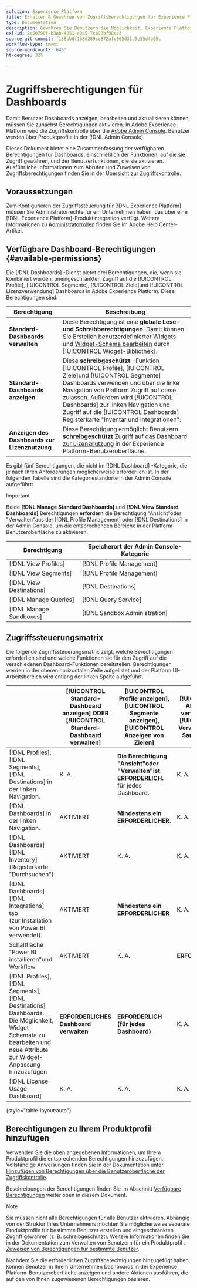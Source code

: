 ```yaml
---
solution: Experience Platform
title: Erhalten & Gewähren von Zugriffsberechtigungen für Experience Platform-Dashboards
type: Documentation
description: Gewähren Sie Benutzern die Möglichkeit, Experience Platform-Dashboards mithilfe von Adobe Admin Console anzuzeigen, zu bearbeiten und zu aktualisieren.
exl-id: 2e50790f-b3ab-4851-a9a5-7cb98bf98ce3
source-git-commit: f138bb0f1b8d289cc872afc065d31c5e55d4b05c
workflow-type: tm+mt
source-wordcount: '645'
ht-degree: 32%

---
```


# Zugriffsberechtigungen für Dashboards

Damit Benutzer Dashboards anzeigen, bearbeiten und aktualisieren können, müssen Sie zunächst Berechtigungen aktivieren. In Adobe Experience Platform wird die Zugriffskontrolle über die [Adobe Admin Console](https://adminconsole.adobe.com/). Benutzer werden über Produktprofile in der [!DNL Admin Console].

Dieses Dokument bietet eine Zusammenfassung der verfügbaren Berechtigungen für Dashboards, einschließlich der Funktionen, auf die sie Zugriff gewähren, und der Benutzerfunktionen, die sie aktivieren. Ausführliche Informationen zum Abrufen und Zuweisen von Zugriffsberechtigungen finden Sie in der [Übersicht zur Zugriffskontrolle](../access-control/home.md).

## Voraussetzungen

Zum Konfigurieren der Zugriffssteuerung für [!DNL Experience Platform] müssen Sie Administratorrechte für ein Unternehmen haben, das über eine [!DNL Experience Platform]-Produktintegration verfügt. Weitere Informationen zu [Administratorrollen](https://helpx.adobe.com/de/enterprise/using/admin-roles.html) finden Sie im Adobe Help Center-Artikel.

## Verfügbare Dashboard-Berechtigungen {#available-permissions}

Die [!DNL Dashboards] -Dienst bietet drei Berechtigungen, die, wenn sie kombiniert werden, uneingeschränkten Zugriff auf die [!UICONTROL Profile], [!UICONTROL Segmente], [!UICONTROL Ziele]und [!UICONTROL Lizenzverwendung] Dashboards in Adobe Experience Platform. Diese Berechtigungen sind:

| Berechtigung | Beschreibung |
|---|---|
| **Standard-Dashboards verwalten** | Diese Berechtigung ist eine **globale Lese- und Schreibberechtigungen**. Damit können Sie [Erstellen benutzerdefinierter Widgets](./customize/custom-widgets.md) und [Widget-Schema bearbeiten](./customize/edit-schema.md) durch [!UICONTROL Widget-Bibliothek]. |
| **Standard-Dashboards anzeigen** | Diese **schreibgeschützt** -Funktion [!UICONTROL Profile], [!UICONTROL Ziele]und [!UICONTROL Segmente] Dashboards verwenden und über die linke Navigation von Platform Zugriff auf diese zulassen. Außerdem wird [!UICONTROL Dashboards] zur linken Navigation und Zugriff auf die [!UICONTROL Dashboards] Registerkarte &quot;Inventar und Integrationen&quot;. |
| **Anzeigen des Dashboards zur Lizenznutzung** | Diese Berechtigung ermöglicht Benutzern **schreibgeschützt** Zugriff auf [das Dashboard zur Lizenznutzung](./guides/license-usage.md) in der Experience Platform-Benutzeroberfläche. |

Es gibt fünf Berechtigungen, die nicht im [!DNL Dashboard] -Kategorie, die je nach Ihren Anforderungen möglicherweise erforderlich ist. In der folgenden Tabelle sind die Kategoriestandorte in der Admin Console aufgeführt:

>[!IMPORTANT]
>
>Beide **[!DNL Manage Standard Dashboards]** und **[!DNL View Standard Dashboards]** Berechtigungen **erfordern** die Berechtigung &quot;Ansicht&quot;oder &quot;Verwalten&quot;aus der [!DNL Profile Management] oder [!DNL Destinations] in der Admin Console, um die entsprechenden Bereiche in der Platform-Benutzeroberfläche zu aktivieren.

| Berechtigung | Speicherort der Admin Console-Kategorie |
|---|---|
| [!DNL View Profiles] | [!DNL Profile Management] |
| [!DNL View Segments] | [!DNL Profile Management] |
| [!DNL View Destinations] | [!DNL Destinations] |
| [!DNL Manage Queries] | [!DNL Query Service] |
| [!DNL Manage Sandboxes] | [!DNL Sandbox Administration] |

## Zugriffssteuerungsmatrix

Die folgende Zugriffssteuerungsmatrix zeigt, welche Berechtigungen erforderlich sind und welche Funktionen sie für den Zugriff auf die verschiedenen Dashboard-Funktionen bereitstellen. Berechtigungen werden in der oberen horizontalen Zeile aufgelistet und der Platform UI-Arbeitsbereich wird entlang der linken Spalte aufgeführt.

|  | [!UICONTROL Standard-Dashboard anzeigen] ODER [!UICONTROL Standard-Dashboard verwalten] | [!UICONTROL Profile anzeigen],<br/>[!UICONTROL Segmente anzeigen],<br/> [!UICONTROL Anzeigen von Zielen] | [!UICONTROL Abfragen verwalten] &amp; [!UICONTROL Verwalten von Sandboxes] | [!UICONTROL Anzeigen des Dashboards zur Lizenznutzung] |
|---|---|---|---|---|
| [!DNL Profiles],<br/>[!DNL Segments],<br/>[!DNL Destinations] in der linken Navigation. | K. A. | **Die Berechtigung &quot;Ansicht&quot;oder &quot;Verwalten&quot;ist ERFORDERLICH.** für jedes Dashboard. | K. A. | K. A. |
| [!DNL Dashboards] in der linken Navigation. | AKTIVIERT | **Mindestens ein ERFORDERLICHER**. | K. A. | K. A. |
| [!DNL Dashboards] [!DNL Inventory] <br/>(Registerkarte &quot;Durchsuchen&quot;) | AKTIVIERT | K. A. | K. A. | K. A. |
| [!DNL Dashboards] [!DNL Integrations] tab <br/>(zur Installation von Power BI verwendet) | AKTIVIERT | **Mindestens ein ERFORDERLICHER** | K. A. | K. A. |
| Schaltfläche &quot;Power BI installieren&quot;und Workflow | AKTIVIERT | K. A. | **ERFORDERLICH** | K. A. |
| [!DNL Profiles],<br/>[!DNL Segments],<br/>[!DNL Destinations] Dashboards.<br/>Die Möglichkeit, Widget-Schemata zu bearbeiten und neue Attribute zur Widget-Anpassung hinzuzufügen | **ERFORDERLICHES Dashboard verwalten** | **ERFORDERLICH (für jedes Dashboard)** | K. A. | K. A. |
| [!DNL License Usage Dashboard] | K. A. | K. A. | K. A. | AKTIVIERT |

{style=&quot;table-layout:auto&quot;}

## Berechtigungen zu Ihrem Produktprofil hinzufügen

Verwenden Sie die oben angegebenen Informationen, um Ihrem Produktprofil die entsprechenden Berechtigungen hinzuzufügen. Vollständige Anweisungen finden Sie in der Dokumentation unter [Hinzufügen von Berechtigungen über die Benutzeroberfläche der Zugriffskontrolle](../access-control/ui/permissions.md).

Beschreibungen der Berechtigungen finden Sie im Abschnitt [Verfügbare Berechtigungen](#available-permissions) weiter oben in diesem Dokument.

>[!NOTE]
>
>Sie müssen nicht alle Berechtigungen für alle Benutzer aktivieren. Abhängig von der Struktur Ihres Unternehmens möchten Sie möglicherweise separate Produktprofile für bestimmte Benutzer erstellen und eingeschränkten Zugriff gewähren (z. B. schreibgeschützt). Weitere Informationen finden Sie in der Dokumentation zum Verwalten von Benutzern für ein Produktprofil . [Zuweisen von Berechtigungen für bestimmte Benutzer](../access-control/ui/users.md).

Nachdem Sie die erforderlichen Zugriffsberechtigungen hinzugefügt haben, können Benutzer in Ihrem Unternehmen Dashboards in der Experience Platform-Benutzeroberfläche anzeigen und andere Aktionen ausführen, die auf den von Ihnen zugewiesenen Berechtigungen basieren.

